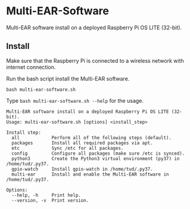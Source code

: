 # Multi-EAR-Software

Multi-EAR software install on a deployed Raspberry Pi OS LITE (32-bit).

## Install
Make sure that the Raspberry Pi is connected to a wireless network with internet connection.

Run the bash script install the Multi-EAR software.
```
bash multi-ear-software.sh
```

Type `bash multi-ear-software.sh --help` for the usage.
```
Multi-EAR software install on a deployed Raspberry Pi OS LITE (32-bit).
Usage: multi-ear-software.sh [options] <install_step>

Install step:
  all            Perform all of the following steps (default).
  packages       Install all required packages via apt.
  etc            Sync /etc for all packages.
  config         Configure all packages (make sure /etc is synced).
  python3        Create the Python3 virtual environment (py37) in /home/tud/.py37.
  gpio-watch     Install gpio-watch in /home/tud/.py37.
  multi-ear      Install and enable the Multi-EAR software in /home/tud/.py37.

Options:
  --help, -h     Print help.
  --version, -v  Print version.
```

